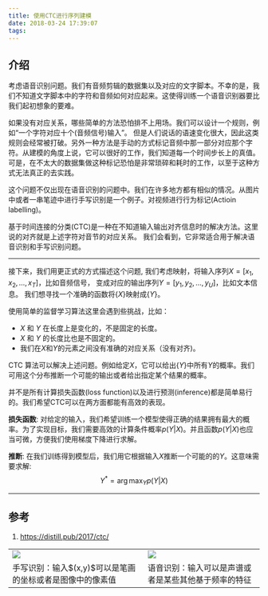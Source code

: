 ```yaml
---
title: 使用CTC进行序列建模
date: 2018-03-24 17:39:07
tags:
---
```


## 介绍
考虑语音识别问题。我们有音频剪辑的数据集以及对应的文字脚本。不幸的是，我们不知道文字脚本中的字符和音频如何对应起来。这使得训练一个语音识别器要比我们起初想象的要难。

如果没有对应关系，哪些简单的方法恐怕排不上用场。我们可以设计一个规则，例如“一个字符对应十个(音频信号)输入”。 但是人们说话的语速变化很大，因此这类规则会经常被打破。另外一种方法是手动的方式标记音频中那一部分对应那个字符。从建模的角度上说，它可以很好的工作，我们知道每一个时间步长上的真值。可是，在不太大的数据集做这种标记恐怕是非常琐碎和耗时的工作，以至于这种方式无法真正的去实践。


这个问题不仅出现在语音识别的问题中。我们在许多地方都有相似的情况。从图片中或者一串笔迹中进行手写识别是一个例子。对视频进行行为标记(Actioin labelling)。
<table style="border:none;"> <tr style="border:none;"> <td style="border:none;"><img src="https://distill.pub/2017/ctc/assets/handwriting_recognition.svg" style="border: none; "></td> <td style="border:none;"><img src="https://distill.pub/2017/ctc/assets/speech_recognition.svg" style="border: none;"></td> </tr> <tr style="border:none;"> <td style="border:none;">手写识别：输入$(x,y)$可以是笔画的坐标或者是图像中的像素值</td><td style="border:none;">语音识别：输入可以是声谱或者是某些其他基于频率的特征</td></tr>

基于时间连接的分类(CTC)是一种在不知道输入输出对齐信息时的解决方法。这里说的对齐就是上述字符对音节的对应关系。 我们会看到，它非常适合用于解决语音识别和手写识别问题。

-----

接下来，我们用更正式的方式描述这个问题, 我们考虑映射，将输入序列$X = [x_1, x_2, \ldots, x_T]$，比如音频信号， 变成对应的输出序列$Y = [y_1, y_2, \ldots, y_U]$，比如文本信息。 我们想寻找一个准确的函数将$\lbrace X\rbrace$映射成$\lbrace Y \rbrace$。

使用简单的监督学习算法这里会遇到些挑战，比如：
* $X$ 和 $Y$ 在长度上是变化的，不是固定的长度。
* $X$ 和 $Y$ 的长度比也是不固定的。
* 我们在$X$和$Y$的元素之间没有准确的对应关系（没有对齐)。

CTC 算法可以解决上述问题。例如给定$X$，它可以给出$\lbrace Y \rbrace$中所有$Y$的概率。我们可用这个分布推断一个可能的输出或者给出指定某个结果的概率。

并不是所有计算损失函数(loss function)以及进行预测(inference)都是简单易行的。我们希望CTC可以在两方面都能有高效的表现。

**损失函数**: 对给定的输入，我们希望训练一个模型使得正确的结果拥有最大的概率。为了实现目标，我们需要高效的计算条件概率$p(Y|X)$。并且函数$p(Y|X)$也应当可微，方便我们使用梯度下降进行求解。

**推断**: 在我们训练得到模型后，我们用它根据输入$X$推断一个可能的的$Y$。这意味需要求解:
$$ Y^* = \arg\max_Y p(Y|X)$$

-----

## 参考
1. https://distill.pub/2017/ctc/